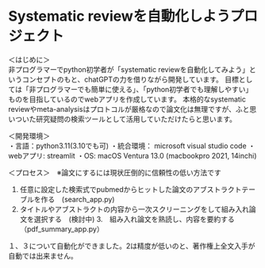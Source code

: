 # Systematic reviewを自動化しようプロジェクト

＜はじめに＞   
非プログラマーでpython初学者が「systematic reviewを自動化してみよう」というコンセプトのもと、chatGPTの力を借りながら開発しています。
目標としては「非プログラマーでも簡単に使える」、「python初学者でも理解しやすい」ものを目指しているのでwebアプリを作成しています。
本格的なsystematic reviewやmeta-analysisはプロトコルが厳格なので論文化は無理ですが、ふと思いついた研究疑問の検索ツールとして活用していただけたらと思います。

＜開発環境＞  
・言語：python3.11(3.10でも可)
・統合環境： microsoft visual studio code
・webアプリ: streamlit
・OS: macOS Ventura 13.0 (macbookpro 2021, 14inchi)

＜プロセス＞　※論文にするには現状圧倒的に信頼性の低い方法です   
1. 任意に設定した検索式でpubmedからヒットした論文のアブストラクトテーブルを作る　(search_app.py)
2. タイトルやアブストラクトの内容から一次スクリーニングをして組み入れ論文を選択する　(検討中)
3.　組み入れ論文を熟読し、内容を要約する　（pdf_summary_app.py）

１、３について自動化ができました。2は精度が低いのと、著作権上全文入手が自動では出来ません。


